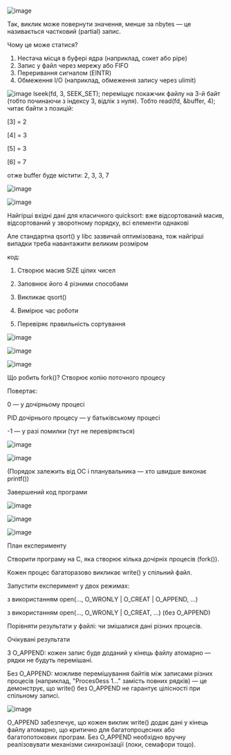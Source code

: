![image](https://github.com/user-attachments/assets/793544c3-1c83-406a-823f-81762af9c677)

Так, виклик може повернути значення, менше за nbytes — це називається частковий (partial) запис.

Чому це може статися?
1. Нестача місця в буфері ядра (наприклад, сокет або pipe)
2. Запис у файл через мережу або FIFO
3. Переривання сигналом (EINTR)
4. Обмеження I/O (наприклад, обмеження запису через ulimit)

![image](https://github.com/user-attachments/assets/fcf5e857-b865-457f-981e-0ae2618b9aaa)
lseek(fd, 3, SEEK_SET); переміщує покажчик файлу на 3-й байт (тобто починаючи з індексу 3, відлік з нуля). Тобто read(fd, &buffer, 4); читає байти з позицій:

[3] = 2  

[4] = 3  

[5] = 3  

[6] = 7

отже buffer буде містити: 2, 3, 3, 7

![image](https://github.com/user-attachments/assets/a8c4ed7b-cdde-4229-bc7c-d0fd9733ead6)


![image](https://github.com/user-attachments/assets/efaed090-ef76-4dec-b676-2aa50c8ef93a)



Найгірші вхідні дані для класичного quicksort: вже відсортований масив, відсортований у зворотному порядку, всі елементи однакові

Але стандартна qsort() у libc зазвичай оптимізована, тож найгірші випадки треба навантажити великим розміром

код:
1. Створює масив SIZE цілих чисел

2. Заповнює його 4 різними способами

3. Викликає qsort()

4. Вимірює час роботи

5. Перевіряє правильність сортування

![image](https://github.com/user-attachments/assets/7a6a6e15-462d-475f-bba0-32e2726555d9)


![image](https://github.com/user-attachments/assets/e4bcebdd-7712-40a3-82ee-159d27735db1)

![image](https://github.com/user-attachments/assets/5bd5bfa4-9f60-409c-809f-21fd1e334b60)

Що робить fork()?
Створює копію поточного процесу

Повертає:

0 — у дочірньому процесі

PID дочірнього процесу — у батьківському процесі

-1 — у разі помилки (тут не перевіряється)

![image](https://github.com/user-attachments/assets/ea8cb828-060a-48e2-9ecd-ae314bf4ea8a)

![image](https://github.com/user-attachments/assets/0f5c3b63-7c88-420e-a90d-f5d3ed886d1e)

(Порядок залежить від ОС і планувальника — хто швидше виконає printf())


Завершений код програми

![image](https://github.com/user-attachments/assets/e86ce8f9-7c16-44d0-b92f-7466e3b521f0)

![image](https://github.com/user-attachments/assets/d02b62af-f080-45ec-b795-8d625f41f798)


![image](https://github.com/user-attachments/assets/25c64ec2-cc83-460b-a77b-1972d07ac1c4)

План експерименту

Створити програму на C, яка створює кілька дочірніх процесів (fork()).

Кожен процес багаторазово викликає write() у спільний файл.

Запустити експеримент у двох режимах:

з використанням open(..., O_WRONLY | O_CREAT | O_APPEND, ...)

з використанням open(..., O_WRONLY | O_CREAT, ...) (без O_APPEND)

Порівняти результати у файлі: чи змішалися дані різних процесів.

Очікувані результати

З O_APPEND: кожен запис буде доданий у кінець файлу атомарно — рядки не будуть перемішані.

Без O_APPEND: можливе перемішування байтів між записами різних процесів (наприклад, "Proces0ess 1..." замість повних рядків) — це демонструє, що write() без O_APPEND не гарантує цілісності при спільному записі.

![image](https://github.com/user-attachments/assets/2f58334b-08d5-4134-8b03-dbb4e24fbe90)

O_APPEND забезпечує, що кожен виклик write() додає дані у кінець файлу атомарно, що критично для багатопроцесних або багатопотокових програм. Без O_APPEND необхідно вручну реалізовувати механізми синхронізації (локи, семафори тощо).

